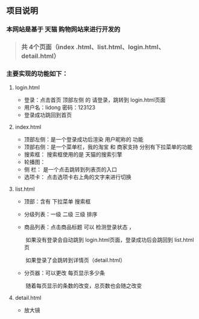 ## 项目说明

### **本网站是基于  天猫  购物网站来进行开发的**

> ### 共 4个页面（index .html、list.html、login.html、detail.html）

### 主要实现的功能如下：

1. login.html
   - 登录：点击首页  顶部左侧 的 请登录，跳转到 login.html页面
   - 用户名：lidong        密码：123123
   - 登录成功跳回到首页

2. index.html

   - 顶部左侧：是一个登录成功后渲染 用户昵称的 功能
   - 顶部右侧：是一个菜单栏，我的淘宝  和  商家支持  分别有下拉菜单的功能
   - 搜索框：    搜索框使用的是 天猫的搜索引擎
   - 轮播图：     
   - 侧   栏：     是一个点击跳转到列表页的入口
   - 选项卡：     点击选项卡右上角的文字来进行切换

3. list.html

   - 顶部：含有 下拉菜单 搜索框

   - 分级列表：一级   二级  三级   排序 

   - 商品列表：点击商品标题   可以 检测登录状态 ，

     ​                  如果没有登录会自动跳到 login.html页面，登录成功后会跳回到 list.html页

     ​                  如果登录了会跳转到详情页（detail.html）

   - 分页器：可以更改 每页显示多少条

     ​               随着每页显示的条数的改变，总页数也会随之改变

4. detail.html

   - 放大镜







